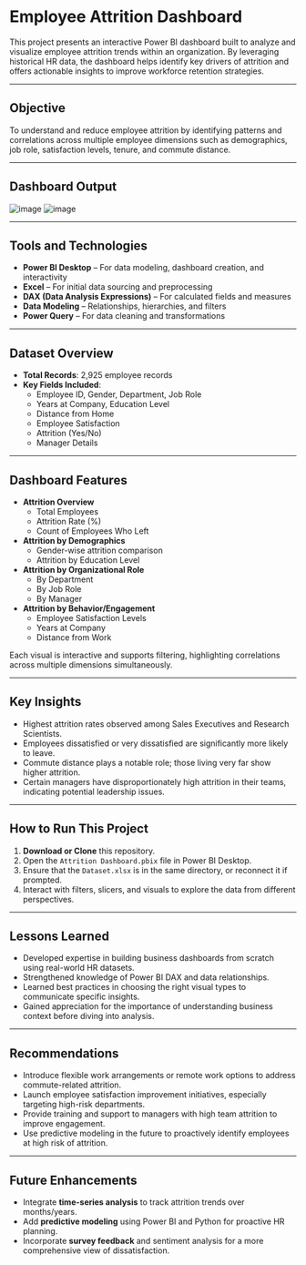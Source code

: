 # Employee Attrition Dashboard

This project presents an interactive Power BI dashboard built to analyze and visualize employee attrition trends within an organization. By leveraging historical HR data, the dashboard helps identify key drivers of attrition and offers actionable insights to improve workforce retention strategies.

---

## Objective

To understand and reduce employee attrition by identifying patterns and correlations across multiple employee dimensions such as demographics, job role, satisfaction levels, tenure, and commute distance.

---

## Dashboard Output

![image](https://github.com/user-attachments/assets/8866f0ef-dcdb-4965-bb56-f4cd763be6c6)
![image](https://github.com/user-attachments/assets/973694aa-9284-4215-9846-487890fea2c4)



---

## Tools and Technologies

- **Power BI Desktop** – For data modeling, dashboard creation, and interactivity
- **Excel** – For initial data sourcing and preprocessing
- **DAX (Data Analysis Expressions)** – For calculated fields and measures
- **Data Modeling** – Relationships, hierarchies, and filters
- **Power Query** – For data cleaning and transformations

---

## Dataset Overview

- **Total Records**: 2,925 employee records
- **Key Fields Included**:
  - Employee ID, Gender, Department, Job Role
  - Years at Company, Education Level
  - Distance from Home
  - Employee Satisfaction
  - Attrition (Yes/No)
  - Manager Details

---

## Dashboard Features

- **Attrition Overview**
  - Total Employees
  - Attrition Rate (%)
  - Count of Employees Who Left
- **Attrition by Demographics**
  - Gender-wise attrition comparison
  - Attrition by Education Level
- **Attrition by Organizational Role**
  - By Department
  - By Job Role
  - By Manager
- **Attrition by Behavior/Engagement**
  - Employee Satisfaction Levels
  - Years at Company
  - Distance from Work

Each visual is interactive and supports filtering, highlighting correlations across multiple dimensions simultaneously.

---

## Key Insights

- Highest attrition rates observed among Sales Executives and Research Scientists.
- Employees dissatisfied or very dissatisfied are significantly more likely to leave.
- Commute distance plays a notable role; those living very far show higher attrition.
- Certain managers have disproportionately high attrition in their teams, indicating potential leadership issues.

---

## How to Run This Project

1. **Download or Clone** this repository.
2. Open the `Attrition Dashboard.pbix` file in Power BI Desktop.
3. Ensure that the `Dataset.xlsx` is in the same directory, or reconnect it if prompted.
4. Interact with filters, slicers, and visuals to explore the data from different perspectives.

---

## Lessons Learned

- Developed expertise in building business dashboards from scratch using real-world HR datasets.
- Strengthened knowledge of Power BI DAX and data relationships.
- Learned best practices in choosing the right visual types to communicate specific insights.
- Gained appreciation for the importance of understanding business context before diving into analysis.

---

## Recommendations

- Introduce flexible work arrangements or remote work options to address commute-related attrition.
- Launch employee satisfaction improvement initiatives, especially targeting high-risk departments.
- Provide training and support to managers with high team attrition to improve engagement.
- Use predictive modeling in the future to proactively identify employees at high risk of attrition.

---

## Future Enhancements

- Integrate **time-series analysis** to track attrition trends over months/years.
- Add **predictive modeling** using Power BI and Python for proactive HR planning.
- Incorporate **survey feedback** and sentiment analysis for a more comprehensive view of dissatisfaction.

